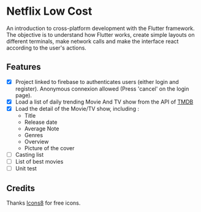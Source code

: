 # Netflix Low Cost

An introduction to cross-platform development with the Flutter framework. The objective is to understand how Flutter works, create simple layouts on different terminals, make network calls and make the interface react according to the user's actions.  

## Features

- [x] Project linked to firebase to authenticates users (either login and register). Anonymous connexion allowed (Press 'cancel' on the login page).  
- [x] Load a list of daily trending Movie And TV show from the API of [TMDB](https://developers.themoviedb.org)  
- [x] Load the detail of the Movie/TV show, including :  
    - Title  
    - Release date  
    - Average Note  
    - Genres  
    - Overview  
    - Picture of the cover  
- [ ] Casting list  
- [ ] List of best movies  
- [ ] Unit test  

## Credits

Thanks [Icons8](https://icons8.com/) for free icons. 